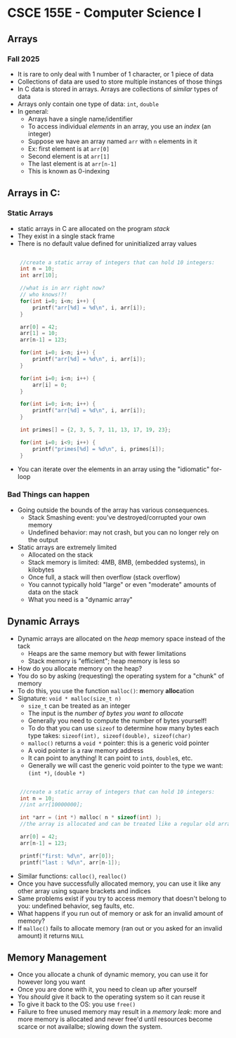 
# CSCE 155E - Computer Science I
## Arrays
### Fall 2025

* It is rare to only deal with 1 number of 1 character, or 1 piece of data
* Collections of data are used to store multiple instances of those things
* In C data is stored in arrays.  Arrays are collections of *similar* types of data
* Arrays only contain one type of data: `int`, `double`
* In general:
  * Arrays have a single name/identifier
  * To access individual *elements* in an array, you use an *index* (an integer)
  * Suppose we have an array named `arr` with `n` elements in it
  * Ex: first element is at `arr[0]`
  * Second element is at `arr[1]`
  * The last element is at `arr[n-1]`
  * This is known as 0-indexing

## Arrays in C:

### Static Arrays

* static arrays in C are allocated on the program *stack*
* They exist in a single stack frame
* There is no default value defined for uninitialized array values

```c

    //create a static array of integers that can hold 10 integers:
    int n = 10;
    int arr[10];

    //what is in arr right now?
    // who knows!?!
    for(int i=0; i<n; i++) {
        printf("arr[%d] = %d\n", i, arr[i]);
    }

    arr[0] = 42;
    arr[1] = 10;
    arr[n-1] = 123;

    for(int i=0; i<n; i++) {
        printf("arr[%d] = %d\n", i, arr[i]);
    }

    for(int i=0; i<n; i++) {
        arr[i] = 0;
    }

    for(int i=0; i<n; i++) {
        printf("arr[%d] = %d\n", i, arr[i]);
    }

    int primes[] = {2, 3, 5, 7, 11, 13, 17, 19, 23};

    for(int i=0; i<9; i++) {
        printf("primes[%d] = %d\n", i, primes[i]);
    }
```

* You can iterate over the elements in an array using the "idiomatic" for-loop

### Bad Things can happen

* Going outside the bounds of the array has various consequences.
  * Stack Smashing event: you've destroyed/corrupted your own memory
  * Undefined behavior: may not crash, but you can no longer rely on the output
* Static arrays are extremely limited
  * Allocated on the stack
  * Stack memory is limited: 4MB, 8MB, (embedded systems), in kilobytes
  * Once full, a stack will then overflow (stack overflow)
  * You cannot typically hold "large" or even "moderate" amounts of data on the stack
  * What you need is a "dynamic array"

## Dynamic Arrays

* Dynamic arrays are allocated on the *heap* memory space instead of the tack
  * Heaps are the same memory but with fewer limitations
  * Stack memory is "efficient"; heap memory is less so
* How do you allocate memory on the heap?
* You do so by asking (requesting) the operating system for a "chunk" of memory
* To do this, you use the function `malloc()`: **m**emory **alloc**ation
* Signature: `void * malloc(size_t n)`
  * `size_t` can be treated as an integer
  * The input is the *number of bytes you want to allocate*
  * Generally you need to compute the number of bytes yourself!
  * To do that you can use `sizeof` to determine how many bytes each type takes:
  `sizeof(int), sizeof(double), sizeof(char)`
  * `malloc()` returns a `void *` pointer: this is a generic void pointer
  * A void pointer is a raw memory address
  * It can point to anything!  It can point to `int`s, `double`s, etc.
  * Generally we will cast the generic void pointer to the type we want: `(int *)`, `(double *)`

```c

    //create a static array of integers that can hold 10 integers:
    int n = 10;
    //int arr[10000000];

    int *arr = (int *) malloc( n * sizeof(int) );
    //the array is allocated and can be treated like a regular old array

    arr[0] = 42;
    arr[n-1] = 123;

    printf("first: %d\n", arr[0]);
    printf("last : %d\n", arr[n-1]);
```

* Similar functions: `calloc()`, `realloc()`
* Once you have successfully allocated memory, you can use it like any other array using square brackets and indices
* Same problems exist if you try to access memory that doesn't belong to you: undefined behavior, seg faults, etc.
* What happens if you run out of memory or ask for an invalid amount of memory?
* If `malloc()` fails to allocate memory (ran out or you asked for an invalid amount) it returns `NULL`

## Memory Management

* Once you allocate a chunk of dynamic memory, you can use it for however long you want
* Once you are done with it, you need to clean up after yourself
* You *should* give it back to the operating system so it can reuse it
* To give it back to the OS: you use `free()`
* Failure to free unused memory may result in a *memory leak*: more and more memory is allocated and never free'd until resources become scarce or not availalbe; slowing down the system.


```text














```
